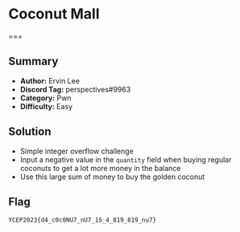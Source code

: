 # Coconut Mall
===

## Summary
* **Author:** Ervin Lee
* **Discord Tag:** perspectives#9963
* **Category:** Pwn
* **Difficulty:** Easy

## Solution
- Simple integer overflow challenge
- Input a negative value in the `quantity` field when buying regular coconuts to get a lot more money in the balance
- Use this large sum of money to buy the golden coconut

## Flag
```
YCEP2023{d4_c0c0NU7_nU7_15_4_819_819_nu7}
```
